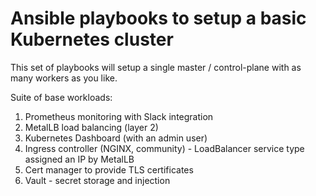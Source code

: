 # Ansible playbooks to setup a basic Kubernetes cluster

This set of playbooks will setup a single master / control-plane with as many workers as you like.

Suite of base workloads:
1) Prometheus monitoring with Slack integration
2) MetalLB load balancing (layer 2)
3) Kubernetes Dashboard (with an admin user)
4) Ingress controller (NGINX, community) - LoadBalancer service type assigned an IP by MetalLB
5) Cert manager to provide TLS certificates
6) Vault - secret storage and injection
